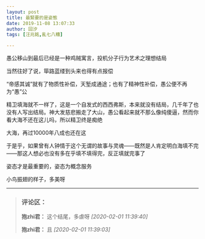 ```yaml
---
layout: post
title: 最緊要的是姿態
date: 2019-11-08 13:07:33
author: 回汐
tags: [汪兆銘,亂七八糟]

---
```

愚公移山到最后已经是一种鸡贼寓言，投机分子行为艺术之理想结局

当然往好了说，筚路蓝缕到头来也得有点报偿

“帝感其诚”就有了物质性补偿，天堑成通途；也有了精神性补偿，愚公便不再为“愚”公

精卫填海就不一样了，这是一个自发式的西西弗斯，本来就没有结局，几千年了也没有人写出结局。神大发慈悲搬走了大山，愚公看起来就不那么像纯傻逼，然而你看大海不还在这儿吗，所以精卫终是痴绝

大海，再过10000年八成也还在这

于是乎，如果曾有人钟情于这个无谓的故事与灵魂——既然是人肯定明白海填不完——那这人想必也没有多在乎填不填得完，反正填就完事了

姿态才是最重要的，姿态为概念服务

小鸟振翅的样子，多美呀

---
> ### 评论区：
>**狍zhi君：** 这个结尾，多虐呀  *[2020-02-01 11:39:40]*
>
>**狍zhi君：** 且  *[2020-02-01 11:39:03]*
>
>
